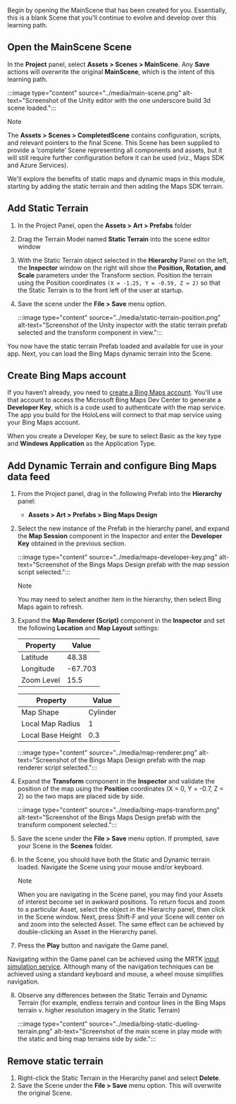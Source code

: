 Begin by opening the MainScene that has been created for you.  Essentially, this is a blank Scene that you'll continue to evolve and develop over this learning path.

## Open the MainScene Scene

In the **Project** panel, select **Assets > Scenes > MainScene**. Any **Save** actions will overwrite the original **MainScene**, which is the intent of this learning path. 

:::image type="content" source="../media/main-scene.png" alt-text="Screenshot of the Unity editor with the one underscore build 3d scene loaded.":::

> [!NOTE]
> The **Assets > Scenes > CompletedScene** contains configuration, scripts, and relevant pointers to the final Scene. This Scene has been supplied to provide a ‘complete’ Scene representing all components and assets, but it will still require further configuration before it can be used (viz., Maps SDK and Azure Services).

We'll explore the benefits of static maps and dynamic maps in this module, starting by adding the static terrain and then adding the Maps SDK terrain.  

## Add Static Terrain

1. In the Project Panel, open the **Assets > Art > Prefabs** folder
2. Drag the Terrain Model named **Static Terrain** into the scene editor window
3. With the Static Terrain object selected in the **Hierarchy** Panel on the left, the **Inspector** window on the right will show the **Position, Rotation, and Scale** parameters under the Transform section.  Position the terrain using the Position coordinates `(X = -1.25, Y = -0.59, Z = 2)` so that the Static Terrain is to the front left of the user at startup.  
4. Save the scene under the **File > Save** menu option.

    :::image type="content" source="../media/static-terrain-position.png" alt-text="Screenshot of the Unity inspector with the static terrain prefab selected and the transform component in view.":::

You now have the static terrain Prefab loaded and available for use in your app. Next, you can load the Bing Maps dynamic terrain into the Scene.

## Create Bing Maps account

If you haven’t already, you need to [create a Bing Maps account](/bingmaps/getting-started/bing-maps-dev-center-help/creating-a-bing-maps-account).  You'll use that account to access the Microsoft Bing Maps Dev Center to generate a **Developer Key**, which is a code used to authenticate with the map service. The app you build for the HoloLens will connect to that map service using your Bing Maps account.  

When you create a Developer Key, be sure to select Basic as the key type and **Windows Application** as the Application Type.

## Add Dynamic Terrain and configure Bing Maps data feed

1. From the Project panel, drag in the following Prefab into the **Hierarchy** panel:
    - **Assets > Art > Prefabs > Bing Maps Design**

2. Select the new instance of the Prefab in the hierarchy panel, and expand the **Map Session** component in the Inspector and enter the **Developer Key** obtained in the previous section.

    :::image type="content" source="../media/maps-developer-key.png" alt-text="Screenshot of the Bings Maps Design prefab with the map session script selected.":::

    > [!NOTE]
    > You may need to select another item in the hierarchy, then select Bing Maps again to refresh.

3. Expand the **Map Renderer (Script)** component in the **Inspector** and set the following **Location** and **Map Layout** settings:

    | Property | Value |
    |---|---|
    | Latitude | 48.38 |
    | Longitude | -67.703 |
    | Zoom Level | 15.5 |
    
    | Property | Value |
    |---|---|
    | Map Shape | Cylinder |
    | Local Map Radius | 1 |
    | Local Base Height | 0.3 |

    :::image type="content" source="../media/map-renderer.png" alt-text="Screenshot of the Bings Maps Design prefab with the map renderer script selected.":::

4. Expand the **Transform** component in the **Inspector** and validate the position of the map using the **Position** coordinates (X = 0, Y = -0.7, Z = 2) so the two maps are placed side by side.

    :::image type="content" source="../media/bing-maps-transform.png" alt-text="Screenshot of the Bings Maps Design prefab with the transform component selected.":::

5. Save the scene under the **File > Save** menu option.  If prompted, save your Scene in the **Scenes** folder.
6. In the Scene, you should have both the Static and Dynamic terrain loaded.  Navigate the Scene using your mouse and/or keyboard.

    > [!NOTE]
    > When you are navigating in the Scene panel, you may find your Assets of interest become set in awkward positions.  To return focus and zoom to a particular Asset, select the object in the Hierarchy panel, then click in the Scene window. Next, press Shift-F and your Scene will center on and zoom into the selected Asset.  The same effect can be achieved by double-clicking an Asset in the Hierarchy panel.
  
7. Press the **Play** button and navigate the Game panel.  

Navigating within the Game panel can be achieved using the MRTK [input simulation service](/windows/mixed-reality/mrtk-unity/features/input-simulation/input-simulation-service).  Although many of the navigation techniques can be achieved using a standard keyboard and mouse, a wheel mouse simplifies navigation. 

8. Observe any differences between the Static Terrain and Dynamic Terrain (for example, endless terrain and contour lines in the Bing Maps terrain v. higher resolution imagery in the Static Terrain)

    :::image type="content" source="../media/bing-static-dueling-terrain.png" alt-text="Screenshot of the main scene in play mode with the static and bing map terrains side by side.":::

## Remove static terrain 

1. Right-click the Static Terrain in the Hierarchy panel and select **Delete**.
2. Save the Scene under the **File > Save** menu option. This will overwrite the original Scene.
